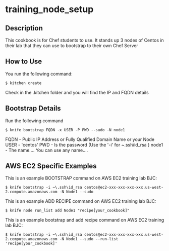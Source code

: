 # training_node_setup

## Description
This cookbook is for Chef students to use.  It stands up 3 nodes of Centos in their lab that they can use to bootstrap to their own Chef Server

## How to Use
You run the following command:
```
$ kitchen create
```
Check in the .kitchen folder and you will find the IP and FQDN details

## Bootstrap Details
Run the following command
```
$ knife bootstrap FQDN -x USER -P PWD --sudo -N node1
```
FQDN - Public IP Address or Fully Qualified Domain Name or your Node
USER - 'centos'
PWD - Is the password (Use the '-i' for ~\.ssh\id_rsa )
node1 - The name.... You can use any name....

## AWS EC2 Specific Examples
This is an example BOOTSTRAP command on AWS EC2 training lab BJC:
```
$ knife bootstrap -i ~\.ssh\id_rsa centos@ec2-xxx-xxx-xxx-xxx.us-west-2.compute.amazonaws.com -N Node1 --sudo
```
This is an example ADD RECIPE command on AWS EC2 training lab BJC:
```
$ knife node run_list add Node1 "recipe[your_cookbook]"
```
This is an example bootstrap and add recipe command on AWS EC2 training lab BJC:
```
$ knife bootstrap -i ~\.ssh\id_rsa centos@ec2-xxx-xxx-xxx-xxx.us-west-2.compute.amazonaws.com -N Node1 --sudo --run-list 'recipe[your_cookbook]'
```


